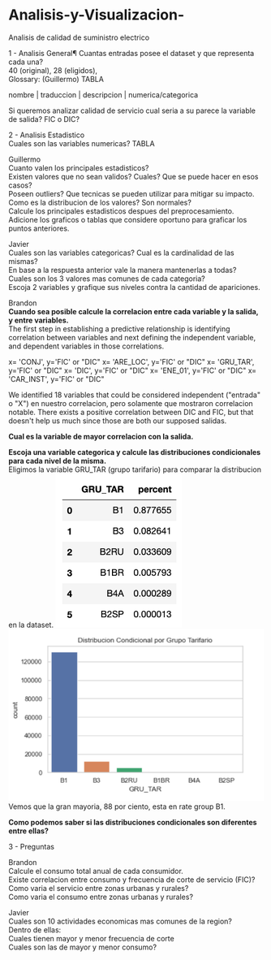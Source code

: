 # Analisis-y-Visualizacion-
Analisis de calidad de suministro electrico

1 - Analisis General¶
Cuantas entradas posee el dataset y que representa cada una? <br>
40 (original), 28 (eligidos),  <br>
Glossary: (Guillermo) TABLA <br>

nombre | traduccion | descripcion | numerica/categorica

Si queremos analizar calidad de servicio cual seria a su parece la variable de salida?
FIC o DIC?<br>

2 - Analisis Estadistico <br>
Cuales son las variables numericas? TABLA<br>

Guillermo<br>
Cuanto valen los principales estadisticos?<br>
Existen valores que no sean validos? Cuales? Que se puede hacer en esos casos? <br>
Poseen outliers? Que tecnicas se pueden utilizar para mitigar su impacto. <br>
Como es la distribucion de los valores? Son normales? <br>
Calcule los principales estadisticos despues del preprocesamiento. <br>
Adicione los graficos o tablas que considere oportuno para graficar los puntos anteriores. <br>

Javier <br>
Cuales son las variables categoricas? Cual es la cardinalidad de las mismas? <br>
En base a la respuesta anterior vale la manera mantenerlas a todas? <br>
Cuales son los 3 valores mas comunes de cada categoria? <br>
Escoja 2 variables y grafique sus niveles contra la cantidad de apariciones. <br>

Brandon <br>
**Cuando sea posible calcule la correlacion entre cada variable y la salida, y entre variables.** <br>
The first step in establishing a predictive relationship is identifying correlation between variables and next defining the independent variable, and dependent variables in those correlations. 

x= 'CONJ', y='FIC' or "DIC" 
x= 'ARE_LOC', y='FIC' or "DIC"
x= 'GRU_TAR', y='FIC' or "DIC"
x= 'DIC', y='FIC' or "DIC"
x= 'ENE_01', y='FIC' or "DIC"
x= 'CAR_INST', y='FIC' or "DIC"

We identified 18 variables that could be considered independent ("entrada" o "X") en nuestro correlacion, pero solamente que mostraron correlacion notable. 
There exists a positive correlation between DIC and FIC, but that doesn't help us much since those are both our supposed salidas. 

**Cual es la variable de mayor correlacion con la salida.** <br>


**Escoja una variable categorica y calcule las distribuciones condicionales para cada nivel de la misma.** <br>
Eligimos la variable GRU_TAR (grupo tarifario) para comparar la distribucion en la dataset. 
![conditional distribution table of rate groups](images/table_cond_distribution.png "conditional distribution of rate groups")
![conditional distribution bar graph of rate groups](images/conditional_distribution.png "conditional distribution of rate groups")
Vemos que la gran mayoria, 88 por ciento, esta en rate group B1.


**Como podemos saber si las distribuciones condicionales son diferentes entre ellas?** <br>

3 - Preguntas <br>

Brandon <br>
Calcule el consumo total anual de cada consumidor. <br>
Existe correlacion entre consumo y frecuencia de corte de servicio (FIC)? <br>
Como varia el servicio entre zonas urbanas y rurales? <br>
Como varia el consumo entre zonas urbanas y rurales? <br>

Javier <br>
Cuales son 10 actividades economicas mas comunes de la region? <br>
Dentro de ellas: <br>
Cuales tienen mayor y menor frecuencia de corte <br>
Cuales son las de mayor y menor consumo? <br>